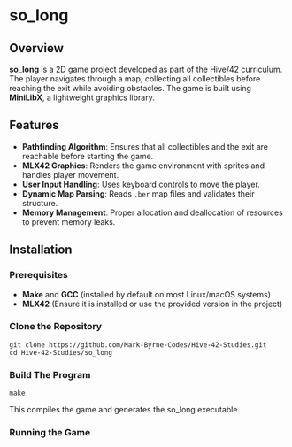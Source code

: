 # so_long

## Overview
**so_long** is a 2D game project developed as part of the Hive/42 curriculum. The player navigates through a map, collecting all collectibles before reaching the exit while avoiding obstacles. The game is built using **MiniLibX**, a lightweight graphics library.

## Features
- **Pathfinding Algorithm**: Ensures that all collectibles and the exit are reachable before starting the game.
- **MLX42 Graphics**: Renders the game environment with sprites and handles player movement.
- **User Input Handling**: Uses keyboard controls to move the player.
- **Dynamic Map Parsing**: Reads `.ber` map files and validates their structure.
- **Memory Management**: Proper allocation and deallocation of resources to prevent memory leaks.

## Installation
### Prerequisites
- **Make** and **GCC** (installed by default on most Linux/macOS systems)
- **MLX42** (Ensure it is installed or use the provided version in the project)

### Clone the Repository
```
git clone https://github.com/Mark-Byrne-Codes/Hive-42-Studies.git
cd Hive-42-Studies/so_long
```
### Build The Program
```
make
```
This compiles the game and generates the so_long executable.

### Running the Game
